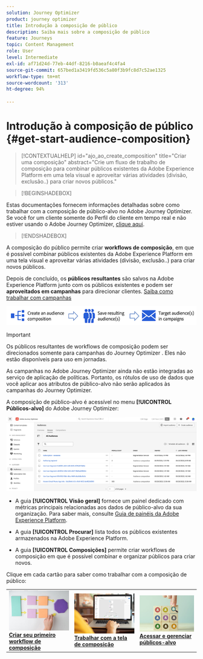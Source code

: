 ```yaml
---
solution: Journey Optimizer
product: journey optimizer
title: Introdução à composição de público
description: Saiba mais sobre a composição de público
feature: Journeys
topic: Content Management
role: User
level: Intermediate
exl-id: af71d24d-77eb-44df-8216-b0aeaf4c4fa4
source-git-commit: 657bed1a3419fd536c5a80f3b9fc8d7c52ae1325
workflow-type: tm+mt
source-wordcount: '313'
ht-degree: 94%

---
```


# Introdução à composição de público {#get-start-audience-composition}

>[!CONTEXTUALHELP]
>id="ajo_ao_create_composition"
>title="Criar uma composição"
>abstract="Crie um fluxo de trabalho de composição para combinar públicos existentes da Adobe Experience Platform em uma tela visual e aproveitar várias atividades (divisão, exclusão..) para criar novos públicos."

>[!BEGINSHADEBOX]

Estas documentações fornecem informações detalhadas sobre como trabalhar com a composição de público-alvo no Adobe Journey Optimizer. Se você for um cliente somente do Perfil do cliente em tempo real e não estiver usando o Adobe Journey Optimizer, [clique aqui](https://experienceleague.adobe.com/docs/experience-platform/segmentation/ui/audience-composition.html?lang=pt-BR).

>[!ENDSHADEBOX]

A composição do público permite criar **workflows de composição**, em que é possível combinar públicos existentes da Adobe Experience Platform em uma tela visual e aproveitar várias atividades (divisão, exclusão..) para criar novos públicos.

Depois de concluído, os **públicos resultantes** são salvos na Adobe Experience Platform junto com os públicos existentes e podem ser **aproveitados em campanhas** para direcionar clientes. [Saiba como trabalhar com campanhas](../campaigns/get-started-with-campaigns.md)

![](assets/audiences-process.png)

>[!IMPORTANT]
>
>Os públicos resultantes de workflows de composição podem ser direcionados somente para campanhas do Journey Optimizer . Eles não estão disponíveis para uso em jornadas.
>
>As campanhas no Adobe Journey Optimizer ainda não estão integradas ao serviço de aplicação de políticas. Portanto, os rótulos de uso de dados que você aplicar aos atributos de público-alvo não serão aplicados às campanhas do Journey Optimizer.

A composição de público-alvo é acessível no menu **[!UICONTROL Públicos-alvo]** do Adobe Journey Optimizer:

![](assets/audiences-browse.png)

* A guia **[!UICONTROL Visão geral]** fornece um painel dedicado com métricas principais relacionadas aos dados de público-alvo da sua organização. Para saber mais, consulte [Guia de painéis da Adobe Experience Platform](https://experienceleague.adobe.com/docs/experience-platform/dashboards/guides/segments.html?lang=pt-BR).

* A guia **[!UICONTROL Procurar]** lista todos os públicos existentes armazenados na Adobe Experience Platform.

* A guia **[!UICONTROL Composições]** permite criar workflows de composição em que é possível combinar e organizar públicos para criar novos.

Clique em cada cartão para saber como trabalhar com a composição de público:

<table style="table-layout:fixed"><tr style="border: 0;">
<td><a href="create-compositions.md"><img alt="Criar workflows de composição" src="../assets/do-not-localize/ao-workflows.jpg"></a>
<div><a href="create-compositions.md"><strong>Criar seu primeiro workflow de composição</strong></a></div></td>
<td><a href="composition-canvas.md"><img alt="Trabalhar com a tela de composição" src="../assets/do-not-localize/ao-canvas.jpg"></a>
<div><a href="composition-canvas.md"><strong>Trabalhar com a tela de composição</strong></a></div></td>
<td><a href="access-audiences.md"><img alt="Acessar e gerenciar públicos-alvo" src="../assets/do-not-localize/ao-audiences.jpeg"></a>
<div><a href="access-audiences.md"><strong>Acessar e gerenciar públicos-alvo</strong></a></div></td>
</tr></table>
